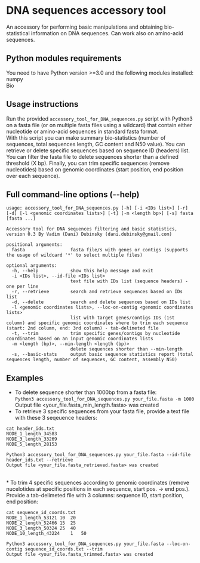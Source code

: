 # DNA sequences accessory tool
An accessory for performing basic manipulations and obtaining bio-statistical information on DNA sequences. Can work also on amino-acid sequences.

## Python modules requirements
You need to have Python version >=3.0 and the following modules installed:
<br/>numpy
<br/>Bio

## Usage instructions
Run the provided `accessory_tool_for_DNA_sequences.py` script with Python3 on a fasta file (or on multiple fasta files using a wildcard) that contain either nucleotide or amino-acid sequences in standard fasta format.<br/> 
With this script you can make summary bio-statistics (number of sequences, total sequences length, GC content and N50 value). You can retrieve or delete specific sequences based on sequence ID (headers) list. You can filter the fasta file to delete sequences shorter than a defined threshold (X bp). Finally, you can trim specific sequences (remove nucleotides) based on genomic coordinates (start position, end position over each sequence).

## Full command-line options (--help)
```
usage: accessory_tool_for_DNA_sequences.py [-h] [-i <IDs list>] [-r] [-d] [-l <genomic coordinates lists>] [-t] [-m <length bp>] [-s] fasta [fasta ...]

Accessory tool for DNA sequences filtering and basic statistics, version 0.3 By Vadim (Dani) Dubinsky (dani.dubinsky@gmail.com)

positional arguments:
  fasta                 fasta file/s with genes or contigs (supports the usage of wildcard '*' to select multiple files)

optional arguments:
  -h, --help            show this help message and exit
  -i <IDs list>, --id-file <IDs list>
                        text file with IDs list (sequence headers) - one per line
  -r, --retrieve        search and retrieve sequences based on IDs list
  -d, --delete          search and delete sequences based on IDs list
  -l <genomic coordinates lists>, --loc-on-contig <genomic coordinates lists>
                        list with target genes/contigs IDs (1st column) and specific genomic coordinates where to trim each sequence (start: 2nd column, end: 3rd column) - tab-delimeted file
  -t, --trim            trim specific genes/contigs by nucleotide coordinates based on an input genomic coordinates lists
  -m <length (bp)>, --min-length <length (bp)>
                        delete sequences shorter than --min-length
  -s, --basic-stats     output basic sequence statistics report (total sequences length, number of sequences, GC content, assembly N50)
```

## Examples
* To delete sequence shorter than 1000bp from a fasta file:<br/>
`Python3 accessory_tool_for_DNA_sequences.py your_file.fasta -m 1000`<br/>
Output file <your_file.fasta_min_length.fasta> was created <br/>
* To retrieve 3 specific sequences from your fasta file, provide a text file with these 3 seqeuence headers:
```
cat header_ids.txt
NODE_1_length_34583
NODE_3_length_33269
NODE_5_length_28153

Python3 accessory_tool_for_DNA_sequences.py your_file.fasta --id-file header_ids.txt --retrieve
Output file <your_file.fasta_retrieved.fasta> was created
```

<br/>
* To trim 4 specific sequences according to genomic coordinates (remove nucelotides at specific positions in each sequence, start pos. -> end pos.). Provide a tab-delimeted file with 3 columns: sequence ID, start position, end position:

```
cat sequence_id_coords.txt
NODE_1_length_53121	10	20
NODE_2_length_52466	15	25
NODE_3_length_50324	25	40
NODE_10_length_43224	1	50

Python3 accessory_tool_for_DNA_sequences.py your_file.fasta --loc-on-contig sequence_id_coords.txt --trim
Output file <your_file.fasta_trimmed.fasta> was created
```
